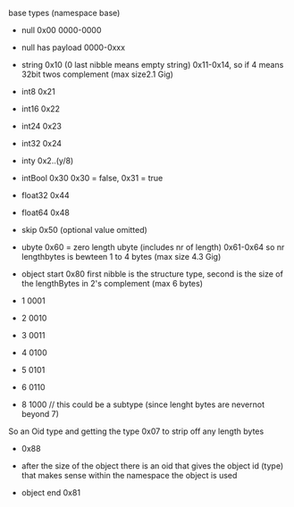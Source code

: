 base types (namespace base)
* null 0x00  0000-0000
* null has payload  0000-0xxx


* string 0x10 (0 last nibble means empty string) 0x11-0x14, so if 4 means 32bit twos complement (max size2.1 Gig)

* int8 0x21
* int16  0x22
* int24  0x23
* int32  0x24
* inty  0x2..(y/8)

* intBool 0x30  0x30 = false, 0x31 = true

+ float32   0x44
+ float64   0x48

+ skip 0x50 (optional value omitted)  

+ ubyte  0x60 = zero length ubyte  (includes nr of length)  0x61-0x64   so nr lengthbytes is bewteen 1 to 4 bytes (max size 4.3 Gig)

+ object start 0x80 first nibble is the structure type, second is the size of the lengthBytes in 2's complement (max 6 bytes)
+ 1   0001
+ 2   0010
+ 3   0011
+ 4   0100
+ 5   0101
+ 6   0110
+ 8   1000 // this could be a subtype (since lenght bytes are nevernot beyond 7)

So an Oid type and getting the type 0x07 to strip off any length bytes
+  0x88


+ after the size of the object there is an oid that gives the object id (type) that makes sense within the namespace the object is used
+ object end 0x81